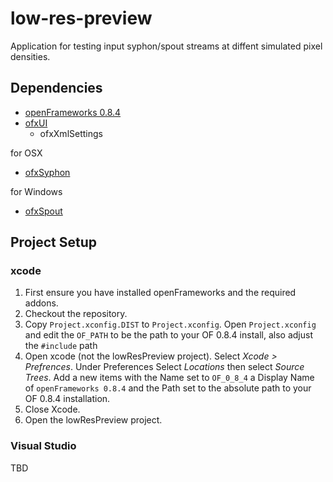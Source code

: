 # low-res-preview
Application for testing input syphon/spout streams at diffent simulated pixel densities. 

## Dependencies

- [openFrameworks 0.8.4](http://openframeworks.cc/)
- [ofxUI](https://github.com/rezaali/ofxUI)
    - ofxXmlSettings

for OSX

- [ofxSyphon](https://github.com/astellato/ofxSyphon)

for Windows

- [ofxSpout](https://github.com/Mat-Loz/ofxSpout)

## Project Setup
### xcode

1. First ensure you have installed openFrameworks and the required addons.
2. Checkout the repository.
3. Copy `Project.xconfig.DIST` to `Project.xconfig`. Open `Project.xconfig` and edit the `OF_PATH` to be the path to your OF 0.8.4 install, also adjust the `#include` path
4. Open xcode (not the lowResPreview project). Select _Xcode > Prefrences_. Under Preferences Select _Locations_ then select _Source Trees_. Add a new items with the Name set to `OF_0_8_4` a Display Name of `openFrameworks 0.8.4` and the Path set to the absolute path to your OF 0.8.4 installation. 
5. Close Xcode.
6. Open the lowResPreview project.


### Visual Studio

TBD
